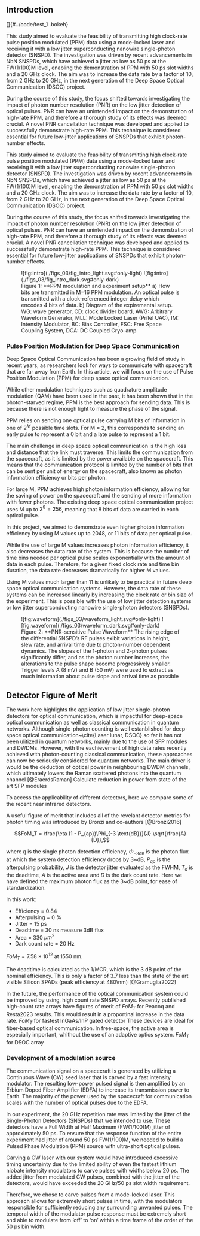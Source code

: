 ## Introduction

<!-- In paper -->

<!-- <span style="color:red" markdown> The following is very rough, taken from years ago when I first started writing the manuscript </span> -->

[]{#../code/test_1 .bokeh}

This study aimed to evaluate the feasibility of transmitting high clock-rate pulse position modulated (PPM) data using a mode-locked laser and receiving it with a low jitter superconducting nanowire single-photon detector (SNSPD). The investigation was driven by recent advancements in NbN SNSPDs, which have achieved a jitter as low as 50 ps at the FW(1/100)M level, enabling the demonstration of PPM with 50 ps slot widths and a 20 GHz clock. The aim was to increase the data rate by a factor of 10, from 2 GHz to 20 GHz, in the next generation of the Deep Space Optical Communication (DSOC) project.

During the course of this study, the focus shifted towards investigating the impact of photon number resolution (PNR) on the low jitter detection of optical pulses. PNR can have an unintended impact on the demonstration of high-rate PPM, and therefore a thorough study of its effects was deemed crucial. A novel PNR cancellation technique was developed and applied to successfully demonstrate high-rate PPM. This technique is considered essential for future low-jitter applications of SNSPDs that exhibit photon-number effects.

This study aimed to evaluate the feasibility of transmitting high clock-rate pulse position modulated (PPM) data using a mode-locked laser and receiving it with a low jitter superconducting nanowire single-photon detector (SNSPD). The investigation was driven by recent advancements in NbN SNSPDs, which have achieved a jitter as low as 50 ps at the FW(1/100)M level, enabling the demonstration of PPM with 50 ps slot widths and a 20 GHz clock. The aim was to increase the data rate by a factor of 10, from 2 GHz to 20 GHz, in the next generation of the Deep Space Optical Communication (DSOC) project.

During the course of this study, the focus shifted towards investigating the impact of photon number resolution (PNR) on the low jitter detection of optical pulses. PNR can have an unintended impact on the demonstration of high-rate PPM, and therefore a thorough study of its effects was deemed crucial. A novel PNR cancellation technique was developed and applied to successfully demonstrate high-rate PPM. This technique is considered essential for future low-jitter applications of SNSPDs that exhibit photon-number effects.

<figure markdown> 
    <a name='fig:intro'></a> 
    ![fig:intro](./figs_03/fig_intro_light.svg#only-light)
    ![fig:intro](./figs_03/fig_intro_dark.svg#only-dark) 
    <figcaption markdown> Figure 1: **PPM modulation and experiment setup** a) How bits are transmitted in M=16 PPM modulation. An optical pulse is transmitted with a clock-referenced integer delay which encodes 4 bits of data. b) Diagram of the expiremental setup. WG: wave generator, CD: clock divider board, AWG: Arbitrary Waveform Generator, MLL: Mode Locked Laser (Pritel UAC), IM: Intensity Modulator, BC: Bias Controller, FSC: Free Space Coupling System, DCA: DC Coupled Cryo-amp</figcaption>
    </figure>

### Pulse Position Modulation for Deep Space Communication

Deep Space Optical Communication has been a growing field of study in recent years, as researchers look for ways to communicate with spacecraft that are far away from Earth. In this article, we will focus on the use of Pulse Position Modulation (PPM) for deep space optical communication.

While other modulation techniques such as quadrature amplitude modulation (QAM) have been used in the past, it has been shown that in the photon-starved regime, PPM is the best approach for sending data. This is because there is not enough light to measure the phase of the signal.

PPM relies on sending one optical pulse carrying M bits of information in one of $2^M$ possible time slots. For M = 2, this corresponds to sending an early pulse to represent a 0 bit and a late pulse to represent a 1 bit.

The main challenge in deep space optical communication is the high loss and distance that the link must traverse. This limits the communication from the spacecraft, as it is limited by the power available on the spacecraft. This means that the communication protocol is limited by the number of bits that can be sent per unit of energy on the spacecraft, also known as photon information efficiency or bits per photon.

For large M, PPM achieves high photon information efficiency, allowing for the saving of power on the spacecraft and the sending of more information with fewer photons. The existing deep space optical communication project uses M up to $2^8 = 256$, meaning that 8 bits of data are carried in each optical pulse.

In this project, we aimed to demonstrate even higher photon information efficiency by using M values up to 2048, or 11 bits of data per optical pulse.

While the use of large M values increases photon information efficiency, it also decreases the data rate of the system. This is because the number of time bins needed per optical pulse scales exponentially with the amount of data in each pulse. Therefore, for a given fixed clock rate and time bin duration, the data rate decreases dramatically for higher M values.

Using M values much larger than 11 is unlikely to be practical in future deep space optical communication systems. However, the data rate of these systems can be increased linearly by increasing the clock rate or bin size of the experiment. This is possible with the use of low jitter detection systems or low jitter superconducting nanowire single-photon detectors (SNSPDs).

<figure markdown> 
    <a name='fig:waveform'></a> 
    ![fig:waveform](./figs_03/waveform_light.svg#only-light)
    ![fig:waveform](./figs_03/waveform_dark.svg#only-dark) 
    <figcaption markdown> Figure 2: **PNR-sensitive Pulse Waveform** The rising edge of the differential SNSPD’s RF pulses exibit variations in height, slew rate, and arrival time due to photon-number dependent dynamics. The slopes of the 1-photon and 2-photon pulses significantly differ, and as the photon number increases, the alterations to the pulse shape become progressively smaller. Trigger levels A (8 mV) and B (50 mV) were used to extract as much information about pulse slope and arrival time as possible</figcaption>
    </figure>

## Detector Figure of Merit

The work here highlights the application of low jitter single-photon detectors for optical communication, which is impactful for deep-space optical communication as well as classical communication in quantum networks. Although single-photon counting is well estanblished for deep-space optical communication\~\cite{Laser lunar, DSOC} so far it has not been ulitized in quantum networks, mainly due to the use of SFP modules and DWDMs. However, with the eachievement of high data rates recently achieved with photon-counting classical communication, these approaches can now be seriously considered for quantum networks. The main driver is would be the deduction of optical power in neighbouring DWDM channels, which ultimately lowers the Raman scattered photons into the quantum channel [@EraerdsRaman] <span class=red markdown>Calculate reduction in power from state of the art SFP modules</span>

To access the applicability of different detectors, here we compare some of the recent near infrared detectors.

A useful figure of merit that includes all of the revelant detector metrics for photon timing was introduced by Bronzi and co-authors [@Bronzi2016]

$$FoM_T = \frac{\eta  (1 - P_{ap})\Phi_{-3 \text{dB}}}{J} \sqrt{\frac{A}{D}},$$

where $\eta$ is the single photon detection efficiency, $\Phi_{-3 \text{dB}}$ is the photon flux at which the system detection efficiency drops by 3\~dB, $P_{ap}$ is the afterpulsing probability, $J$ is the detector jitter evaluated as the FWHM, $T_d$ is the deadtime, $A$ is the active area and $D$ is the dark count rate. Here we have defined the maximum photon flux as the 3\~dB point, for ease of standardization.

In this work:

-   Efficiency = 0.84
-   Afterpulsing = 0 %
-   Jitter = 15 ps
-   Deadtime = 30 ns <span class=red markdown>measure 3dB flux</span>
-   Area = 330 $\mu m^2$
-   Dark count rate = 20 Hz

$FoM_T = 7.58 \times 10^{12}$ at 1550 nm.

The deadtime is calculated as the 1/MCR, which is the 3 dB point of the nominal efficiency. This is only a factor of 3.7 less than the state of the art visible Silicon SPADs (peak efficiency at 480\nm) [@Gramuglia2022]

In the future, the performance of the optical communication system could be improved by using, high count rate SNSPD arrays. Recently published high-count rate arrays have figures of merit of <span class=red markdown>$FoM_T$ for Peacoq and Resta2023 results</span>. This would result in a proportinal increase in the data rate. <span class=red markdown>$FoM_T$ for fastest InGaAs/InP gated detector</span> These devices are ideal for fiber-based optical communication. In free-space, the active area is especially important, whithout the use of an adaptive optics system. <span class=red markdown>$FoM_T$ for DSOC array</span>

### Development of a modulation source

The communication signal on a spacecraft is generated by utilizing a Continuous Wave (CW) seed laser that is carved by a fast intensity modulator. The resulting low-power pulsed signal is then amplified by an Erbium Doped Fiber Amplifier (EDFA) to increase its transmission power to Earth. The majority of the power used by the spacecraft for communication scales with the number of optical pulses due to the EDFA.

In our experiment, the 20 GHz repetition rate was limited by the jitter of the Single-Photon Detectors (SNSPDs) that we intended to use. These detectors have a Full Width at Half Maximum (FW(1/100)M) jitter of approximately 50 ps. To ensure that the response function of the entire experiment had jitter of around 50 ps FW(1/100)M, we needed to build a Pulsed Phase Modulation (PPM) source with ultra-short optical pulses.

Carving a CW laser with our system would have introduced excessive timing uncertainty due to the limited ability of even the fastest lithium niobate intensity modulators to carve pulses with widths below 20 ps. The added jitter from modulated CW pulses, combined with the jitter of the detectors, would have exceeded the 20 GHz/50 ps slot width requirement.

Therefore, we chose to carve pulses from a mode-locked laser. This approach allows for extremely short pulses in time, with the modulators responsible for sufficiently reducing any surrounding unwanted pulses. The temporal width of the modulator pulse response must be extremely short and able to modulate from ‘off’ to ‘on’ within a time frame of the order of the 50 ps bin width.
